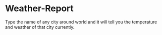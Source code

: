 # Weather-Report
Type the name of any city around world and it will tell you the temperature and weather of that city currently.
